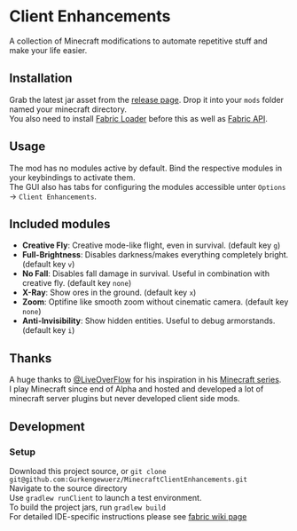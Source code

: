 # Client Enhancements
A collection of Minecraft modifications to automate repetitive stuff and make your life easier.

## Installation
Grab the latest jar asset from the [release page](https://github.com/Gurkengewuerz/MinecraftClientEnhancements/releases). Drop it into your `mods` folder named your minecraft directory.  
You also need to install [Fabric Loader](https://fabricmc.net/) before this as well as [Fabric API](https://github.com/FabricMC/fabric/releases).

## Usage
The mod has no modules active by default. Bind the respective modules in your keybindings to activate them.  
The GUI also has tabs for configuring the modules accessible unter `Options` -> `Client Enhancements`.

## Included modules
* **Creative Fly**: Creative mode-like flight, even in survival. (default key `g`)
* **Full-Brightness**: Disables darkness/makes everything completely bright. (default key `v`)
* **No Fall**: Disables fall damage in survival. Useful in combination with creative fly. (default key `none`)
* **X-Ray**: Show ores in the ground. (default key `x`)
* **Zoom**: Optifine like smooth zoom without cinematic camera. (default key `none`)
* **Anti-Invisibility**: Show hidden entities. Useful to debug armorstands. (default key `i`)

## Thanks
A huge thanks to [@LiveOverFlow](https://twitter.com/LiveOverflow) for his inspiration in his [Minecraft series](https://www.youtube.com/watch?v=Ekcseve-mOg&list=PLhixgUqwRTjwvBI-hmbZ2rpkAl4lutnJG&index=2).  
I play Minecraft since end of Alpha and hosted and developed a lot of minecraft server plugins but never developed client side mods.

## Development
### Setup
Download this project source, or `git clone git@github.com:Gurkengewuerz/MinecraftClientEnhancements.git`  
Navigate to the source directory  
Use `gradlew runClient` to launch a test environment.  
To build the project jars, run `gradlew build`  
For detailed IDE-specific instructions please see [fabric wiki page](https://fabricmc.net/wiki/tutorial:setup)
